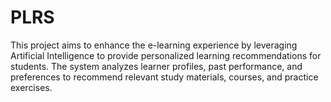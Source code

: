 # PLRS
This project aims to enhance the e-learning experience by leveraging Artificial Intelligence to provide personalized learning recommendations for students. The system analyzes learner profiles, past performance, and preferences to recommend relevant study materials, courses, and practice exercises.
